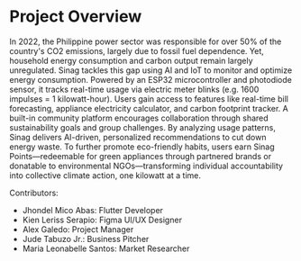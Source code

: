 # Project Overview

In 2022, the Philippine power sector was responsible for over 50% of the country's CO2 emissions, largely due to fossil fuel dependence. Yet, household energy consumption and carbon output remain largely unregulated. Sinag tackles this gap using AI and IoT to monitor and optimize energy consumption. Powered by an ESP32 microcontroller and photodiode sensor, it tracks real-time usage via electric meter blinks (e.g. 1600 impulses = 1 kilowatt-hour). Users gain access to features like real-time bill forecasting, appliance electricity calculator, and carbon footprint tracker. A built-in community platform encourages collaboration through shared sustainability goals and group challenges. By analyzing usage patterns, Sinag delivers AI-driven, personalized recommendations to cut down energy waste. To further promote eco-friendly habits, users earn Sinag Points—redeemable for green appliances through partnered brands or donatable to environmental NGOs—transforming individual accountability into collective climate action, one kilowatt at a time.

Contributors:
- Jhondel Mico Abas: Flutter Developer
- Kien Leriss Serapio: Figma UI/UX Designer
- Alex Galedo: Project Manager
- Jude Tabuzo Jr.: Business Pitcher
- Maria Leonabelle Santos: Market Researcher
